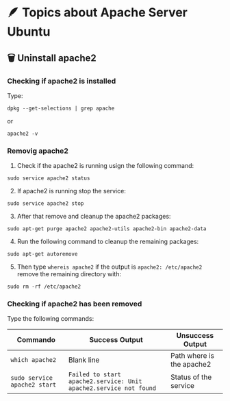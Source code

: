 # &#129718; Topics about Apache Server Ubuntu

## :wastebasket: Uninstall apache2

### Checking if apache2 is installed

Type:
```
dpkg --get-selections | grep apache
```
or
```
apache2 -v
```
### Removig apache2
1. Check if the apache2 is running usign the following command:
```
sudo service apache2 status
```
2. If apache2 is running stop the service:
```
sudo service apache2 stop
```
3. After that remove and cleanup the apache2 packages:
```
sudo apt-get purge apache2 apache2-utils apache2-bin apache2-data
```
4. Run the following command to cleanup the remaining packages:
```
sudo apt-get autoremove
```
5. Then type `whereis apache2` if the output is `apache2: /etc/apache2` remove the remaining directory with:
```
sudo rm -rf /etc/apache2
```

### Checking if apache2 has been removed

Type the following commands:

 Commando         | Success Output  | Unsuccess Output
------------------|-----------------|--------------------------
`which apache2`     | Blank line      | Path where is the apache2
`sudo service apache2 start` | `Failed to start apache2.service: Unit apache2.service not found` | Status of the service

